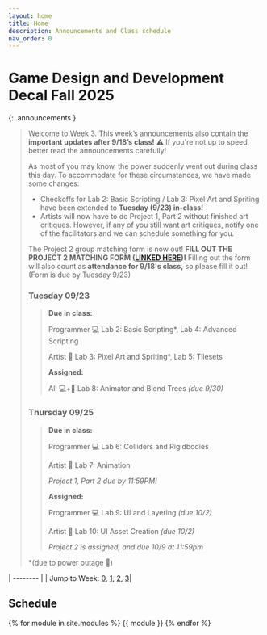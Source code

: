 ```yaml
---
layout: home
title: Home
description: Announcements and Class schedule
nav_order: 0
---
```


# Game Design and Development Decal Fall 2025

{: .announcements }   
> Welcome to Week 3. This week’s announcements also contain the **important updates after 9/18’s class!** ⚠️ If you're not up to speed, better read the announcements carefully!
>
> As most of you may know, the power suddenly went out during class this day. To accommodate for these circumstances, we have made some changes:
>
> - Checkoffs for Lab 2: Basic Scripting / Lab 3: Pixel Art and Spriting have been extended to **Tuesday (9/23) in-class!**
> - Artists will now have to do Project 1, Part 2 without finished art critiques. However, if any of you still want art critiques, notify one of the facilitators and we can schedule something for you.
>
> The Project 2 group matching form is now out! **FILL OUT THE PROJECT 2 MATCHING FORM ([LINKED HERE](https://docs.google.com/forms/d/e/1FAIpQLSc9hSn3HAVuRzOV2HU10GxF0sLX4D-LXKBwohsySccs8duMZQ/viewform?usp=sharing&ouid=113673515578318920455))!** Filling out the form will also count as **attendance for 9/18's class,** so please fill it out! (Form is due by Tuesday 9/23)
>
> ### Tuesday 09/23
> >__Due in class:__
>>
> >Programmer 💻 Lab 2: Basic Scripting*, Lab 4: Advanced Scripting
>>
> >Artist 🎨 Lab 3: Pixel Art and Spriting*, Lab 5: Tilesets
>>
> >__Assigned:__
>>
> >All 💻+🎨 Lab 8: Animator and Blend Trees *(due 9/30)*
>
> ### Thursday 09/25
> >__Due in class:__
>>
> >Programmer 💻 Lab 6: Colliders and Rigidbodies
>>
> >Artist 🎨 Lab 7: Animation
>>
> >*Project 1, Part 2 due by 11:59PM!*
>>
> >__Assigned:__
>>
> >Programmer 💻 Lab 9: UI and Layering *(due 10/2)*
>>
> >Artist 🎨 Lab 10: UI Asset Creation *(due 10/2)*
>>
> >*Project 2 is assigned, and due 10/9 at 11:59pm*
>
>*(due to power outage 🔌)


| -------- |
| Jump to Week: [0](#week-0), [1](#week-1), [2](#week-2), [3](#week-3)| 

<!-- , [1](#week-1), [2](#week-2), [3](#week-3), [4](#week-4), [5](#week-5), [6](#week-6), [7](#week-7), [8](#week-8), [9](#week-9), [10](#week-10), [11](#week-11), [12](#week-12), [13](#week-13),[14](#week-14) -->

## Schedule

{% for module in site.modules %}
{{ module }}
{% endfor %}

[Lab 0: Setup Unity]: ./pages/labs/lab0/lab0
[Lab 1]: ./pages/labs/lab1/lab1
[Lab 2]: ./pages/labs/lab2/lab2
[Lab 3]: ./pages/labs/lab3/lab3
[Lab 4]: ./pages/labs/lab4/lab4
[Lab 5]: ./pages/labs/lab5/lab5
[Lab 6]: ./pages/labs/lab6/lab6
[Lab 7]: ./pages/labs/lab7/lab7
[Lab 8]: ./pages/labs/lab8/lab8
[Lab 9]: ./pages/labs/lab9/lab9
[Lab 10]: ./pages/labs/lab10/lab10
[Lab 11]: ./pages/labs/lab11/lab11
[Lab 12]: ./pages/labs/lab12/lab12
[Lab 13]: ./pages/labs/lab13/lab13
[Lab 14]: ./pages/labs/lab14/lab14
[Lab 15]: ./pages/labs/lab15/lab15
[Lab 16]: ./pages/labs/lab16/lab16
[Lab 17]: ./pages/labs/lab17/lab17
[Project 1]: ./pages/projects/Projects
[Project 2]: ./pages/projects/project2/project2
[Project 3]: ./pages/projects/project3/project3

[form]: https://forms.gle/WrDUcRKpRqHvDXwA7

[Apply]: https://tinyurl.com/fa25gddapp

[Click here for infosession slides!]: https://docs.google.com/presentation/d/1LADC9Byt52I4q0NpYCA9_YU4Q4a-XVkh1xN95CsGlIo/edit?usp=sharing


